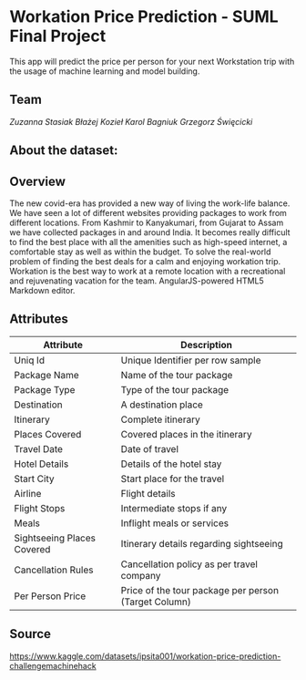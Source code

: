 # Workation Price Prediction - SUML Final Project
This app will predict the price per person for your next Workstation trip with the usage of machine learning and model building.

## Team
_Zuzanna Stasiak_
_Błażej Kozieł_
_Karol Bagniuk_
_Grzegorz Święcicki_

## About the dataset:

## Overview
The new covid-era has provided a new way of living the work-life balance. We have seen a lot of different websites providing packages to work from different locations. From Kashmir to Kanyakumari, from Gujarat to Assam we have collected packages in and around India. It becomes really difficult to find the best place with all the amenities such as high-speed internet, a comfortable stay as well as within the budget. To solve the real-world problem of finding the best deals for a calm and enjoying workation trip. Workation is the best way to work at a remote location with a recreational and rejuvenating vacation for the team.
AngularJS-powered HTML5 Markdown editor.

## Attributes
| Attribute | Description |
| --------- | ----------- |
| Uniq Id | Unique Identifier per row sample |
| Package Name | Name of the tour package |
| Package Type | Type of the tour package |
| Destination| A destination place |
| Itinerary | Complete itinerary |
| Places Covered | Covered places in the itinerary |
| Travel Date | Date of travel |
| Hotel Details | Details of the hotel stay |
| Start City | Start place for the travel |
| Airline | Flight details |
| Flight Stops | Intermediate stops if any |
| Meals | Inflight meals or services | 
| Sightseeing Places Covered | Itinerary details regarding sightseeing |
| Cancellation Rules | Cancellation policy as per travel company |
| Per Person Price | Price of the tour package per person (Target Column) |

## Source
https://www.kaggle.com/datasets/ipsita001/workation-price-prediction-challengemachinehack
